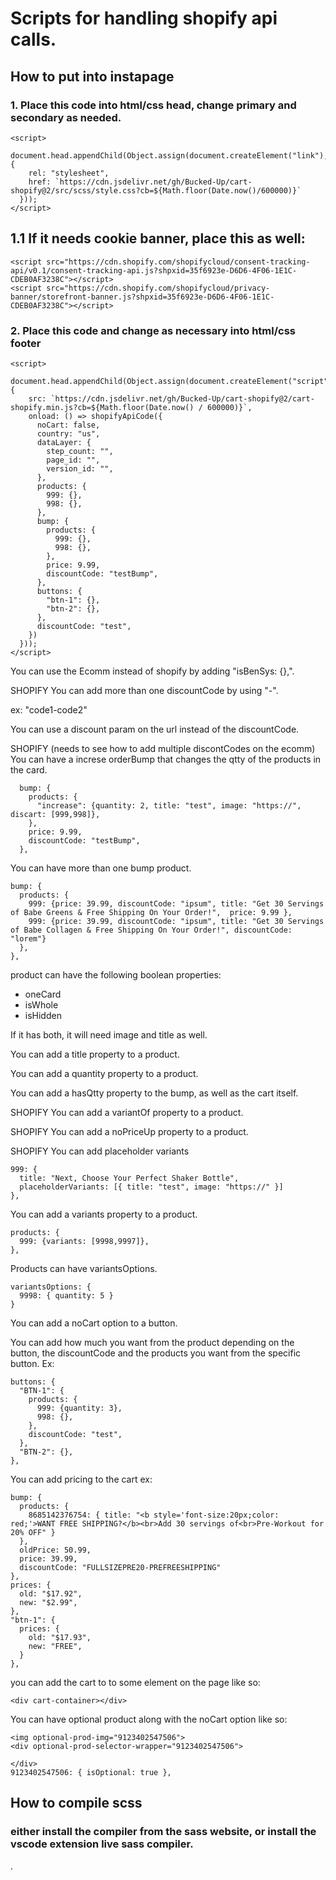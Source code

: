 # Scripts for handling shopify api calls.

## How to put into instapage

### 1. Place this code into html/css head, change primary and secondary as needed.

```
<script>
  document.head.appendChild(Object.assign(document.createElement("link"), {
    rel: "stylesheet",
    href: `https://cdn.jsdelivr.net/gh/Bucked-Up/cart-shopify@2/src/scss/style.css?cb=${Math.floor(Date.now()/600000)}`
  }));
</script>
```

## 1.1 If it needs cookie banner, place this as well:

```
<script src="https://cdn.shopify.com/shopifycloud/consent-tracking-api/v0.1/consent-tracking-api.js?shpxid=35f6923e-D6D6-4F06-1E1C-CDEB0AF3238C"></script>
<script src="https://cdn.shopify.com/shopifycloud/privacy-banner/storefront-banner.js?shpxid=35f6923e-D6D6-4F06-1E1C-CDEB0AF3238C"></script>

```

### 2. Place this code and change as necessary into html/css footer

```
<script>
  document.head.appendChild(Object.assign(document.createElement("script"), {
    src: `https://cdn.jsdelivr.net/gh/Bucked-Up/cart-shopify@2/cart-shopify.min.js?cb=${Math.floor(Date.now() / 600000)}`,
    onload: () => shopifyApiCode({
      noCart: false,
      country: "us",
      dataLayer: {
        step_count: "",
        page_id: "",
        version_id: "",
      },
      products: {
        999: {},
        998: {},
      },
      bump: {
        products: {
          999: {},
          998: {},
        },
        price: 9.99,
        discountCode: "testBump",
      },
      buttons: {
        "btn-1": {},
        "btn-2": {},
      },
      discountCode: "test",
    })
  }));
</script>
```

You can use the Ecomm instead of shopify by adding "isBenSys: {},".

SHOPIFY You can add more than one discountCode by using "-".

ex: "code1-code2"

You can use a discount param on the url instead of the discountCode.

SHOPIFY (needs to see how to add multiple discontCodes on the ecomm) You can have a increse orderBump that changes the qtty of the products in the card.

```
  bump: {
    products: {
      "increase": {quantity: 2, title: "test", image: "https://", discart: [999,998]},
    },
    price: 9.99,
    discountCode: "testBump",
  },
```

You can have more than one bump product.

```
bump: {
  products: {
    999: {price: 39.99, discountCode: "ipsum", title: "Get 30 Servings of Babe Greens & Free Shipping On Your Order!",  price: 9.99 },
    999: {price: 39.99, discountCode: "ipsum", title: "Get 30 Servings of Babe Collagen & Free Shipping On Your Order!", discountCode: "lorem"}
  },
},
```

product can have the following boolean properties:

- oneCard
- isWhole
- isHidden

If it has both, it will need image and title as well.

You can add a title property to a product.

You can add a quantity property to a product.

You can add a hasQtty property to the bump, as well as the cart itself.

SHOPIFY You can add a variantOf property to a product.

SHOPIFY You can add a noPriceUp property to a product.

SHOPIFY You can add placeholder variants


```
999: {
  title: "Next, Choose Your Perfect Shaker Bottle",
  placeholderVariants: [{ title: "test", image: "https://" }]
},
```

You can add a variants property to a product.

```
products: {
  999: {variants: [9998,9997]},
},
```

Products can have variantsOptions.

```
variantsOptions: {
  9998: { quantity: 5 }
}
```

You can add a noCart option to a button.

You can add how much you want from the product depending on the button, the discountCode and the products you want from the specific button. Ex:

```
buttons: {
  "BTN-1": {
    products: {
      999: {quantity: 3},
      998: {},
    },
    discountCode: "test",
  },
  "BTN-2": {},
},
```

You can add pricing to the cart
ex:

```
bump: {
  products: {
    8685142376754: { title: "<b style='font-size:20px;color: red;'>WANT FREE SHIPPING?</b><br>Add 30 servings of<br>Pre-Workout for 20% OFF" }
  },
  oldPrice: 50.99,
  price: 39.99,
  discountCode: "FULLSIZEPRE20-PREFREESHIPPING"
},
prices: {
  old: "$17.92",
  new: "$2.99",
},
"btn-1": {
  prices: {
    old: "$17.93",
    new: "FREE",
  }
},
```

you can add the cart to to some element on the page like so:
```
<div cart-container></div>
```

You can have optional product along with the noCart option like so:
```
<img optional-prod-img="9123402547506">
<div optional-prod-selector-wrapper="9123402547506">

</div>
9123402547506: { isOptional: true },
```

## How to compile scss

### either install the compiler from the sass website, or install the vscode extension live sass compiler.

.
